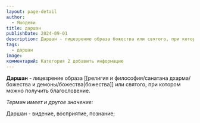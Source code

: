 ```yaml
---
layout: page-detail
author:
  - Яшодеви
title: даршан
publishDate: 2024-09-01
description: Даршан - лицезрение образа божества или святого, при котором можно получить благословение.
tags:
  - даршан
image: 
комментарий: Категория 2 добавить информацию
---
```

**Даршан** - лицезрение образа [[религия и философия/санатана дхарма/божества и демоны/божества|божества]] или святого, при котором можно получить благословение.

*Термин имеет и другое значение:*

 Даршан - видение, восприятие, познание;
